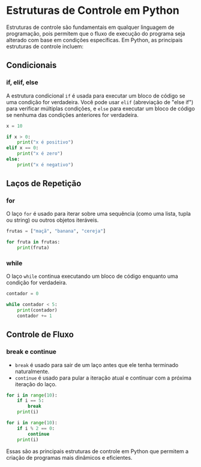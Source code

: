 # Estruturas de Controle em Python

Estruturas de controle são fundamentais em qualquer linguagem de programação, pois permitem que o fluxo de execução do programa seja alterado com base em condições específicas. Em Python, as principais estruturas de controle incluem:

## Condicionais

### if, elif, else

A estrutura condicional `if` é usada para executar um bloco de código se uma condição for verdadeira. Você pode usar `elif` (abreviação de "else if") para verificar múltiplas condições, e `else` para executar um bloco de código se nenhuma das condições anteriores for verdadeira.

```python
x = 10

if x > 0:
    print("x é positivo")
elif x == 0:
    print("x é zero")
else:
    print("x é negativo")
```

## Laços de Repetição

### for

O laço `for` é usado para iterar sobre uma sequência (como uma lista, tupla ou string) ou outros objetos iteráveis.

```python
frutas = ["maçã", "banana", "cereja"]

for fruta in frutas:
    print(fruta)
```

### while

O laço `while` continua executando um bloco de código enquanto uma condição for verdadeira.

```python
contador = 0

while contador < 5:
    print(contador)
    contador += 1
```

## Controle de Fluxo

### break e continue

- `break` é usado para sair de um laço antes que ele tenha terminado naturalmente.
- `continue` é usado para pular a iteração atual e continuar com a próxima iteração do laço.

```python
for i in range(10):
    if i == 5:
        break
    print(i)

for i in range(10):
    if i % 2 == 0:
        continue
    print(i)
```

Essas são as principais estruturas de controle em Python que permitem a criação de programas mais dinâmicos e eficientes.